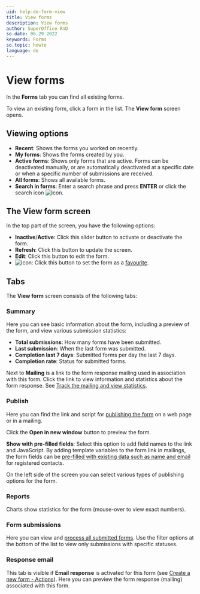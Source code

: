 ```yaml
---
uid: help-de-form-view
title: View forms
description: View forms
author: SuperOffice RnD
so.date: 06.29.2022
keywords: Forms
so.topic: howto
language: de
---
```


# View forms

In the **Forms** tab you can find all existing forms.

To view an existing form, click a form in the list. The **View form** screen opens.

## Viewing options

* **Recent**: Shows the forms you worked on recently.
* **My forms**: Shows the forms created by you.
* **Active forms**: Shows only forms that are active. Forms can be deactivated manually, or are automatically deactivated at a specific date or when a specific number of submissions are received.
* **All forms**: Shows all available forms.
* **Search in forms**: Enter a search phrase and press **ENTER** or click the search icon ![icon][img2].

## The View form screen

In the top part of the screen, you have the following options:

* **Inactive**/**Active**: Click this slider button to activate or deactivate the form.
* **Refresh**: Click this button to update the screen.
* **Edit**: Click this button to edit the form.
* ![icon][img1]: Click this button to set the form as a [favourite][1].

## Tabs

The **View form** screen consists of the following tabs:

### Summary

Here you can see basic information about the form, including a preview of the form, and view various submission statistics:

* **Total submissions**: How many forms have been submitted.
* **Last submission**: When the last form was submitted.
* **Completion last 7 days**: Submitted forms per day the last 7 days.
* **Completion rate**: Status for submitted forms.

Next to **Mailing** is a link to the form response mailing used in association with this form. Click the link to view information and statistics about the form response. See [Track the mailing and view statistics][2].

### Publish

Here you can find the link and script for [publishing the form][3] on a web page or in a mailing.

Click the **Open in new window** button to preview the form.

**Show with pre-filled fields**: Select this option to add field names to the link and JavaScript. By adding template variables to the form link in mailings, the form fields can be [pre-filled with existing data such as name and email][4] for registered contacts.

On the left side of the screen you can select various types of publishing options for the form.

### Reports

Charts show statistics for the form (mouse-over to view exact numbers).

### Form submissions

Here you can view and [process all submitted forms][5]. Use the filter options at the bottom of the list to view only submissions with specific statuses.

### Response email

This tab is visible if **Email response** is activated for this form (see [Create a new form - Actions][6]). Here you can preview the form response (mailing) associated with this form.

<!-- Referenced links -->
[1]: ../../learn/add-fav.md
[2]: submissions/track.md
[3]: publish.md
[4]: form-prefilled.md
[5]: submissions/process.md
[6]: create.md

<!-- Referenced images -->
[img1]: ../../../../../common/icons/favourite-no.png
[img2]: ../../../../../common/icons/nav-search.png

